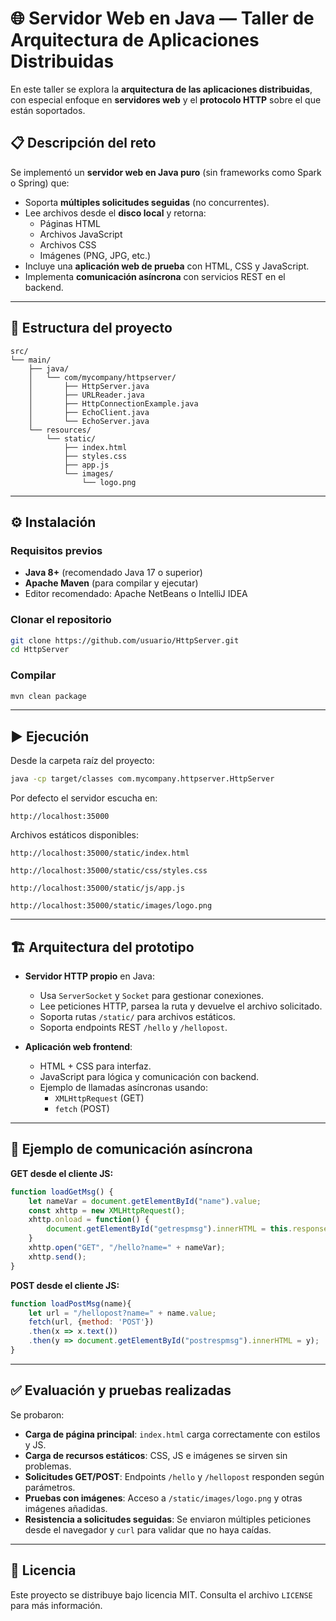# 🌐 Servidor Web en Java — Taller de Arquitectura de Aplicaciones Distribuidas

En este taller se explora la **arquitectura de las aplicaciones distribuidas**, con especial enfoque en **servidores web** y el **protocolo HTTP** sobre el que están soportados.

## 📋 Descripción del reto

Se implementó un **servidor web en Java puro** (sin frameworks como Spark o Spring) que:
- Soporta **múltiples solicitudes seguidas** (no concurrentes).
- Lee archivos desde el **disco local** y retorna:
  - Páginas HTML
  - Archivos JavaScript
  - Archivos CSS
  - Imágenes (PNG, JPG, etc.)
- Incluye una **aplicación web de prueba** con HTML, CSS y JavaScript.
- Implementa **comunicación asíncrona** con servicios REST en el backend.

---

## 📂 Estructura del proyecto

```
src/
└── main/
    ├── java/
    │   └── com/mycompany/httpserver/
    │       ├── HttpServer.java
    │       ├── URLReader.java
    │       ├── HttpConnectionExample.java
    │       ├── EchoClient.java
    │       └── EchoServer.java
    └── resources/
        └── static/
            ├── index.html
            ├── styles.css
            ├── app.js
            └── images/
                └── logo.png
```

---

## ⚙️ Instalación

### Requisitos previos
- **Java 8+** (recomendado Java 17 o superior)
- **Apache Maven** (para compilar y ejecutar)
- Editor recomendado: Apache NetBeans o IntelliJ IDEA

### Clonar el repositorio
```bash
git clone https://github.com/usuario/HttpServer.git
cd HttpServer
```

### Compilar
```bash
mvn clean package
```

---

## ▶️ Ejecución

Desde la carpeta raíz del proyecto:
```bash
java -cp target/classes com.mycompany.httpserver.HttpServer
```

Por defecto el servidor escucha en:
```
http://localhost:35000
```

Archivos estáticos disponibles:
```
http://localhost:35000/static/index.html

http://localhost:35000/static/css/styles.css

http://localhost:35000/static/js/app.js

http://localhost:35000/static/images/logo.png

```

---

## 🏗 Arquitectura del prototipo

- **Servidor HTTP propio** en Java:
  - Usa `ServerSocket` y `Socket` para gestionar conexiones.
  - Lee peticiones HTTP, parsea la ruta y devuelve el archivo solicitado.
  - Soporta rutas `/static/` para archivos estáticos.
  - Soporta endpoints REST `/hello` y `/hellopost`.

- **Aplicación web frontend**:
  - HTML + CSS para interfaz.
  - JavaScript para lógica y comunicación con backend.
  - Ejemplo de llamadas asíncronas usando:
    - `XMLHttpRequest` (GET)
    - `fetch` (POST)

---

## 🔌 Ejemplo de comunicación asíncrona

**GET desde el cliente JS:**
```javascript
function loadGetMsg() {
    let nameVar = document.getElementById("name").value;
    const xhttp = new XMLHttpRequest();
    xhttp.onload = function() {
        document.getElementById("getrespmsg").innerHTML = this.responseText;
    }
    xhttp.open("GET", "/hello?name=" + nameVar);
    xhttp.send();
}
```

**POST desde el cliente JS:**
```javascript
function loadPostMsg(name){
    let url = "/hellopost?name=" + name.value;
    fetch(url, {method: 'POST'})
    .then(x => x.text())
    .then(y => document.getElementById("postrespmsg").innerHTML = y);
}
```

---

## ✅ Evaluación y pruebas realizadas

Se probaron:
- **Carga de página principal**: `index.html` carga correctamente con estilos y JS.
- **Carga de recursos estáticos**: CSS, JS e imágenes se sirven sin problemas.
- **Solicitudes GET/POST**: Endpoints `/hello` y `/hellopost` responden según parámetros.
- **Pruebas con imágenes**: Acceso a `/static/images/logo.png` y otras imágenes añadidas.
- **Resistencia a solicitudes seguidas**: Se enviaron múltiples peticiones desde el navegador y `curl` para validar que no haya caídas.

---

## 📜 Licencia
Este proyecto se distribuye bajo licencia MIT. Consulta el archivo `LICENSE` para más información.
